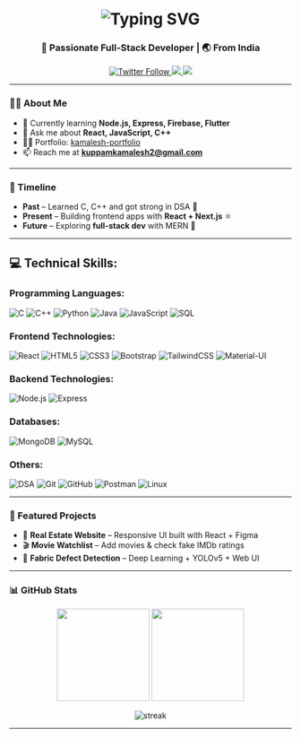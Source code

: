 <!-- Header with Typing Animation -->
<h1 align="center">
  <img src="https://readme-typing-svg.demolab.com?font=Fira+Code&size=28&duration=2800&pause=1000&color=1ABC9C&width=600&lines=Hi+%F0%9F%91%8B%2C+I'm+Kuppam+Kamalesh;Frontend+Developer+%F0%9F%92%BB;Always+Learning+New+Things+%F0%9F%93%9A" alt="Typing SVG" />
</h1>

<h3 align="center">🚀 Passionate Full-Stack Developer | 🌏 From India</h3>

<!-- Social Media Badges -->
<p align="center">
  <a href="https://twitter.com/kamalesh_047" target="_blank">
    <img src="https://img.shields.io/twitter/follow/kamalesh_047?logo=twitter&style=for-the-badge" alt="Twitter Follow"/>
  </a>
  <a href="https://www.linkedin.com/in/kamalesh-kuppam/" target="_blank">
    <img src="https://img.shields.io/badge/LinkedIn-Kamalesh-blue?style=for-the-badge&logo=linkedin" />
  </a>
  <a href="mailto:kuppamkamalesh2@gmail.com">
    <img src="https://img.shields.io/badge/Email-Contact%20Me-red?style=for-the-badge&logo=gmail" />
  </a>
</p>

---

### 👨‍💻 About Me
- 🌱 Currently learning **Node.js, Express, Firebase, Flutter**
- 💬 Ask me about **React, JavaScript, C++**
- 👨‍🎨 Portfolio: [kamalesh-portfolio](https://kamalesh-portfolio-nine.vercel.app/)
- 📫 Reach me at **kuppamkamalesh2@gmail.com**

---

### 📌 Timeline
- **Past** – Learned C, C++ and got strong in DSA 🧩  
- **Present** – Building frontend apps with **React + Next.js** ⚛️  
- **Future** – Exploring **full-stack dev** with MERN 🚀  

---

## 💻 Technical Skills:

### Programming Languages:
![C](https://img.shields.io/badge/C-000000?style=for-the-badge&logo=c) 
![C++](https://img.shields.io/badge/C++-00599C?style=for-the-badge&logo=cplusplus) 
![Python](https://img.shields.io/badge/Python-3776AB?style=for-the-badge&logo=python&logoColor=white) 
![Java](https://img.shields.io/badge/Java-007396?style=for-the-badge&logo=java) 
![JavaScript](https://img.shields.io/badge/JavaScript-F7DF1E?style=for-the-badge&logo=javascript&logoColor=000) 
![SQL](https://img.shields.io/badge/SQL-4479A1?style=for-the-badge&logo=database)

### Frontend Technologies:
![React](https://img.shields.io/badge/React-61DAFB?style=for-the-badge&logo=react&logoColor=000) 
![HTML5](https://img.shields.io/badge/HTML5-E34F26?style=for-the-badge&logo=html5&logoColor=fff) 
![CSS3](https://img.shields.io/badge/CSS3-1572B6?style=for-the-badge&logo=css3) 
![Bootstrap](https://img.shields.io/badge/Bootstrap-7952B3?style=for-the-badge&logo=bootstrap) 
![TailwindCSS](https://img.shields.io/badge/TailwindCSS-38B2AC?style=for-the-badge&logo=tailwind-css&logoColor=fff) 
![Material-UI](https://img.shields.io/badge/Material--UI-0081CB?style=for-the-badge&logo=mui&logoColor=white)

### Backend Technologies:
![Node.js](https://img.shields.io/badge/Node.js-339933?style=for-the-badge&logo=node.js&logoColor=fff) 
![Express](https://img.shields.io/badge/Express-000000?style=for-the-badge&logo=express&logoColor=white)

### Databases:
![MongoDB](https://img.shields.io/badge/MongoDB-47A248?style=for-the-badge&logo=mongodb&logoColor=fff) 
![MySQL](https://img.shields.io/badge/MySQL-4479A1?style=for-the-badge&logo=mysql&logoColor=fff)

### Others:
![DSA](https://img.shields.io/badge/Data%20Structures%20%26%20Algorithms-FF6F00?style=for-the-badge&logo=codeforces&logoColor=fff) 
![Git](https://img.shields.io/badge/Git-F05032?style=for-the-badge&logo=git&logoColor=fff) 
![GitHub](https://img.shields.io/badge/GitHub-181717?style=for-the-badge&logo=github) 
![Postman](https://img.shields.io/badge/Postman-FF6C37?style=for-the-badge&logo=postman&logoColor=fff) 
![Linux](https://img.shields.io/badge/Linux-FCC624?style=for-the-badge&logo=linux&logoColor=000)

---

### 📂 Featured Projects
- 🏡 **Real Estate Website** – Responsive UI built with React + Figma  
- 🎬 **Movie Watchlist** – Add movies & check fake IMDb ratings  
- 🧵 **Fabric Defect Detection** – Deep Learning + YOLOv5 + Web UI  

---

### 📊 GitHub Stats
<p align="center">
  <img src="https://github-readme-stats.vercel.app/api?username=kuppamkamalesh&show_icons=true&theme=radical" height="165"/>
  <img src="https://github-readme-stats.vercel.app/api/top-langs/?username=kuppamkamalesh&layout=compact&theme=radical" height="165"/>
</p>

<p align="center">
  <img src="https://github-readme-streak-stats.herokuapp.com/?user=kuppamkamalesh&theme=radical" alt="streak" />
</p>

---
